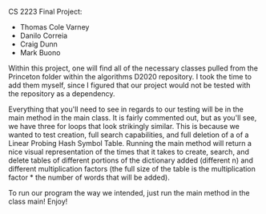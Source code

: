 
CS 2223 Final Project:
- Thomas Cole Varney
- Danilo Correia
- Craig Dunn
- Mark Buono
    
Within this project, one will find all of the necessary classes pulled from the Princeton
folder within the algorithms D2020 repository. I took the time to add them myself, since I 
figured that our project would not be tested with the repository as a dependency.

Everything that you'll need to see in regards to our testing will be in the main method in the
main class. It is fairly commented out, but as you'll see, we have three for loops that look
strikingly similar. This is because we wanted to test creation, full search capabilities, and 
full deletion of a of a Linear Probing Hash Symbol Table. Running the main method will return 
a nice visual representation of the times that it takes to create, search, and delete tables
of different portions of the dictionary added (different n) and different multiplication 
factors (the full size of the table is the multiplication factor * the number of words that
will be added).

To run our program the way we intended, just run the main method in the class main! Enjoy!